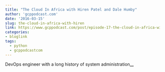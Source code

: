 ```yaml
---
title: "The Cloud In Africa with Hiren Patel and Dale Humby"
author: 'gcppodcast.com'
date: '2016-03-15'
slug: the-cloud-in-africa-with-hiren
link: https://www.gcppodcast.com/post/episode-17-the-cloud-in-africa-with-hiren-patel-and-dale-humby/
categories:
- bloglink
tags:
  - python
  - gcppodcastcom
---
```


DevOps engineer with a long history of system administration[... <i class="fas fa-external-link-alt"></i>](https://www.gcppodcast.com/post/episode-17-the-cloud-in-africa-with-hiren-patel-and-dale-humby/)

